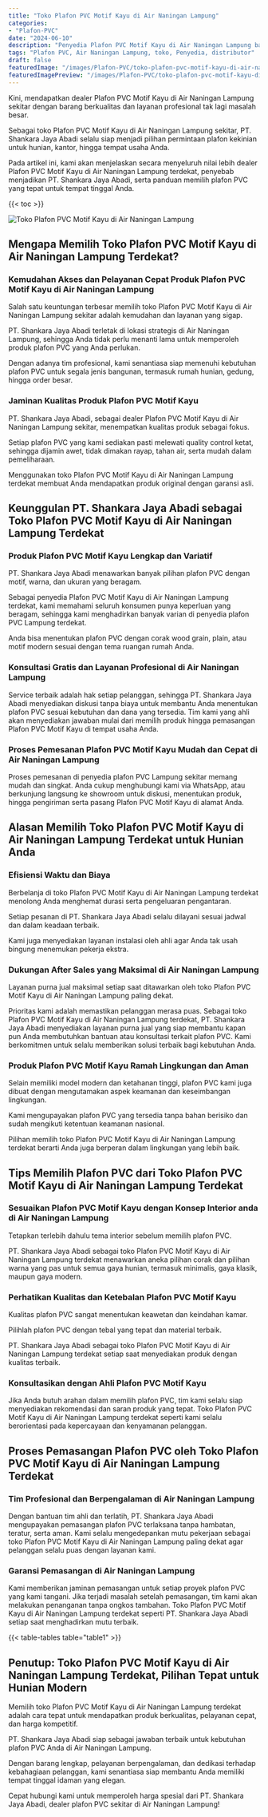 ```yaml
---
title: "Toko Plafon PVC Motif Kayu di Air Naningan Lampung"
categories:
- "Plafon-PVC"
date: "2024-06-10"
description: "Penyedia Plafon PVC Motif Kayu di Air Naningan Lampung bagi rumah, kantor, dan toko. Produk terbaik, variasi motif, variasi warna modern, beserta jasa instalasi ditangani oleh teknisi ahli serta jaminan resmi!|Jasa penyediaan Plafon PVC Motif Kayu di Air Naningan Lampung bagi kebutuhan rumah, kantor, atau gerai, dengan material unggulan dan penempatan oleh tim berpengalaman serta kepastian resmi.|Pilihan Plafon PVC Motif Kayu di Air Naningan Lampung yang andal bagi tempat tinggal, perkantoran, dan toko, dengan produk unggulan dan penempatan oleh tim ahli dan jaminan resmi.|Penjualan Plafon PVC Motif Kayu di Air Naningan Lampung bagi rumah, office, serta ritel, beserta produk unggulan dan penempatan ditangani oleh tim profesional, lengkap beserta jaminan resmi.}"
tags: "Plafon PVC, Air Naningan Lampung, toko, Penyedia, distributor"
draft: false
featuredImage: "/images/Plafon-PVC/toko-plafon-pvc-motif-kayu-di-air-naningan-lampung.png"
featuredImagePreview: "/images/Plafon-PVC/toko-plafon-pvc-motif-kayu-di-air-naningan-lampung.png"
---
```


Kini, mendapatkan dealer Plafon PVC Motif Kayu di Air Naningan Lampung sekitar dengan barang berkualitas dan layanan profesional tak lagi masalah besar.

Sebagai toko Plafon PVC Motif Kayu di Air Naningan Lampung sekitar, PT. Shankara Jaya Abadi selalu siap menjadi pilihan permintaan plafon kekinian untuk hunian, kantor, hingga tempat usaha Anda.

Pada artikel ini, kami akan menjelaskan secara menyeluruh nilai lebih dealer Plafon PVC Motif Kayu di Air Naningan Lampung terdekat, penyebab menjadikan PT. Shankara Jaya Abadi, serta panduan memilih plafon PVC yang tepat untuk tempat tinggal Anda.

{{< toc >}}

![Toko Plafon PVC Motif Kayu di Air Naningan Lampung](/images/Plafon-PVC/Toko-Plafon-PVC-Motif-Kayu-di-Air-Naningan-Lampung.png)

## Mengapa Memilih Toko Plafon PVC Motif Kayu di Air Naningan Lampung Terdekat?

### Kemudahan Akses dan Pelayanan Cepat Produk Plafon PVC Motif Kayu di Air Naningan Lampung

Salah satu keuntungan terbesar memilih toko Plafon PVC Motif Kayu di Air Naningan Lampung sekitar adalah kemudahan dan layanan yang sigap.

PT. Shankara Jaya Abadi terletak di lokasi strategis di Air Naningan Lampung, sehingga Anda tidak perlu menanti lama untuk memperoleh produk plafon PVC yang Anda perlukan.

Dengan adanya tim profesional, kami senantiasa siap memenuhi kebutuhan plafon PVC untuk segala jenis bangunan, termasuk rumah hunian, gedung, hingga order besar.

### Jaminan Kualitas Produk Plafon PVC Motif Kayu

PT. Shankara Jaya Abadi, sebagai dealer Plafon PVC Motif Kayu di Air Naningan Lampung sekitar, menempatkan kualitas produk sebagai fokus.

Setiap plafon PVC yang kami sediakan pasti melewati quality control ketat, sehingga dijamin awet, tidak dimakan rayap, tahan air, serta mudah dalam pemeliharaan.

Menggunakan toko Plafon PVC Motif Kayu di Air Naningan Lampung terdekat membuat Anda mendapatkan produk original dengan garansi asli.

## Keunggulan PT. Shankara Jaya Abadi sebagai Toko Plafon PVC Motif Kayu di Air Naningan Lampung Terdekat

### Produk Plafon PVC Motif Kayu Lengkap dan Variatif

PT. Shankara Jaya Abadi menawarkan banyak pilihan plafon PVC dengan motif, warna, dan ukuran yang beragam.

Sebagai penyedia Plafon PVC Motif Kayu di Air Naningan Lampung terdekat, kami memahami seluruh konsumen punya keperluan yang beragam, sehingga kami menghadirkan banyak varian di penyedia plafon PVC Lampung terdekat.

Anda bisa menentukan plafon PVC dengan corak wood grain, plain, atau motif modern sesuai dengan tema ruangan rumah Anda.

### Konsultasi Gratis dan Layanan Profesional di Air Naningan Lampung

Service terbaik adalah hak setiap pelanggan, sehingga PT. Shankara Jaya Abadi menyediakan diskusi tanpa biaya untuk membantu Anda menentukan plafon PVC sesuai kebutuhan dan dana yang tersedia. Tim kami yang ahli akan menyediakan jawaban mulai dari memilih produk hingga pemasangan Plafon PVC Motif Kayu di tempat usaha Anda.

### Proses Pemesanan Plafon PVC Motif Kayu Mudah dan Cepat di Air Naningan Lampung

Proses pemesanan di penyedia plafon PVC Lampung sekitar memang mudah dan singkat. Anda cukup menghubungi kami via WhatsApp, atau berkunjung langsung ke showroom untuk diskusi, menentukan produk, hingga pengiriman serta pasang Plafon PVC Motif Kayu di alamat Anda.

## Alasan Memilih Toko Plafon PVC Motif Kayu di Air Naningan Lampung Terdekat untuk Hunian Anda

### Efisiensi Waktu dan Biaya

Berbelanja di toko Plafon PVC Motif Kayu di Air Naningan Lampung terdekat menolong Anda menghemat durasi serta pengeluaran pengantaran.

Setiap pesanan di PT. Shankara Jaya Abadi selalu dilayani sesuai jadwal dan dalam keadaan terbaik.

Kami juga menyediakan layanan instalasi oleh ahli agar Anda tak usah bingung menemukan pekerja ekstra.

### Dukungan After Sales yang Maksimal di Air Naningan Lampung

Layanan purna jual maksimal setiap saat ditawarkan oleh toko Plafon PVC Motif Kayu di Air Naningan Lampung paling dekat.

Prioritas kami adalah memastikan pelanggan merasa puas. Sebagai toko Plafon PVC Motif Kayu di Air Naningan Lampung terdekat, PT. Shankara Jaya Abadi menyediakan layanan purna jual yang siap membantu kapan pun Anda membutuhkan bantuan atau konsultasi terkait plafon PVC. Kami berkomitmen untuk selalu memberikan solusi terbaik bagi kebutuhan Anda.

### Produk Plafon PVC Motif Kayu Ramah Lingkungan dan Aman

Selain memiliki model modern dan ketahanan tinggi, plafon PVC kami juga dibuat dengan mengutamakan aspek keamanan dan keseimbangan lingkungan.

Kami mengupayakan plafon PVC yang tersedia tanpa bahan berisiko dan sudah mengikuti ketentuan keamanan nasional.

Pilihan memilih toko Plafon PVC Motif Kayu di Air Naningan Lampung terdekat berarti Anda juga berperan dalam lingkungan yang lebih baik.

## Tips Memilih Plafon PVC dari Toko Plafon PVC Motif Kayu di Air Naningan Lampung Terdekat

### Sesuaikan Plafon PVC Motif Kayu dengan Konsep Interior anda di Air Naningan Lampung

Tetapkan terlebih dahulu tema interior sebelum memilih plafon PVC.

PT. Shankara Jaya Abadi sebagai toko Plafon PVC Motif Kayu di Air Naningan Lampung terdekat menawarkan aneka pilihan corak dan pilihan warna yang pas untuk semua gaya hunian, termasuk minimalis, gaya klasik, maupun gaya modern.

### Perhatikan Kualitas dan Ketebalan Plafon PVC Motif Kayu

Kualitas plafon PVC sangat menentukan keawetan dan keindahan kamar.

Pilihlah plafon PVC dengan tebal yang tepat dan material terbaik.

PT. Shankara Jaya Abadi sebagai toko Plafon PVC Motif Kayu di Air Naningan Lampung terdekat setiap saat menyediakan produk dengan kualitas terbaik.

### Konsultasikan dengan Ahli Plafon PVC Motif Kayu

Jika Anda butuh arahan dalam memilih plafon PVC, tim kami selalu siap menyediakan rekomendasi dan saran produk yang tepat. Toko Plafon PVC Motif Kayu di Air Naningan Lampung terdekat seperti kami selalu berorientasi pada kepercayaan dan kenyamanan pelanggan.

## Proses Pemasangan Plafon PVC oleh Toko Plafon PVC Motif Kayu di Air Naningan Lampung Terdekat

### Tim Profesional dan Berpengalaman di Air Naningan Lampung

Dengan bantuan tim ahli dan terlatih, PT. Shankara Jaya Abadi mengupayakan pemasangan plafon PVC terlaksana tanpa hambatan, teratur, serta aman. Kami selalu mengedepankan mutu pekerjaan sebagai toko Plafon PVC Motif Kayu di Air Naningan Lampung paling dekat agar pelanggan selalu puas dengan layanan kami.

### Garansi Pemasangan di Air Naningan Lampung

Kami memberikan jaminan pemasangan untuk setiap proyek plafon PVC yang kami tangani. Jika terjadi masalah setelah pemasangan, tim kami akan melakukan penanganan tanpa ongkos tambahan. Toko Plafon PVC Motif Kayu di Air Naningan Lampung terdekat seperti PT. Shankara Jaya Abadi setiap saat menghadirkan mutu terbaik.

{{< table-tables table="table1" >}}

## Penutup: Toko Plafon PVC Motif Kayu di Air Naningan Lampung Terdekat, Pilihan Tepat untuk Hunian Modern

Memilih toko Plafon PVC Motif Kayu di Air Naningan Lampung terdekat adalah cara tepat untuk mendapatkan produk berkualitas, pelayanan cepat, dan harga kompetitif.

PT. Shankara Jaya Abadi siap sebagai jawaban terbaik untuk kebutuhan plafon PVC Anda di Air Naningan Lampung.

Dengan barang lengkap, pelayanan berpengalaman, dan dedikasi terhadap kebahagiaan pelanggan, kami senantiasa siap membantu Anda memiliki tempat tinggal idaman yang elegan.

Cepat hubungi kami untuk memperoleh harga spesial dari PT. Shankara Jaya Abadi, dealer plafon PVC sekitar di Air Naningan Lampung!
